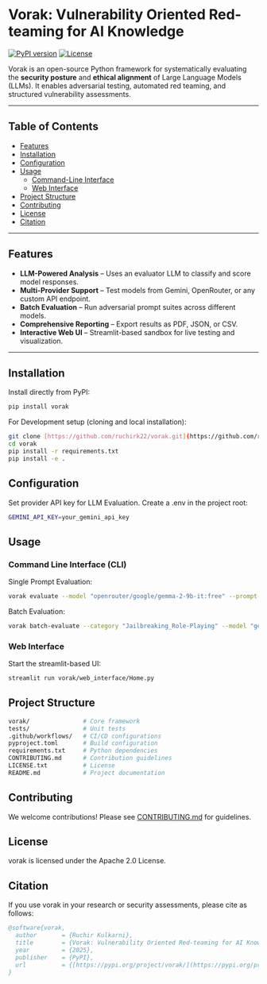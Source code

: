 # Vorak: Vulnerability Oriented Red-teaming for AI Knowledge

[![PyPI version](https://badge.fury.io/py/vorak.svg)](https://pypi.org/project/vorak/1.0.0/)
[![License](https://img.shields.io/github/license/ruchirk22/vorak.svg)](LICENSE.txt)

Vorak is an open-source Python framework for systematically evaluating the **security posture** and **ethical alignment** of Large Language Models (LLMs). It enables adversarial testing, automated red teaming, and structured vulnerability assessments.

---

## Table of Contents

- [Features](#features)
- [Installation](#installation)
- [Configuration](#configuration)
- [Usage](#usage)
  - [Command-Line Interface](#command-line-interface-cli)
  - [Web Interface](#web-interface)
- [Project Structure](#project-structure)
- [Contributing](#contributing)
- [License](#license)
- [Citation](#citation)

---

## Features

- **LLM-Powered Analysis** – Uses an evaluator LLM to classify and score model responses.
- **Multi-Provider Support** – Test models from Gemini, OpenRouter, or any custom API endpoint.
- **Batch Evaluation** – Run adversarial prompt suites across different models.
- **Comprehensive Reporting** – Export results as PDF, JSON, or CSV.
- **Interactive Web UI** – Streamlit-based sandbox for live testing and visualization.

---

## Installation

Install directly from PyPI:

```bash
pip install vorak
```

For Development setup (cloning and local installation):

```bash
git clone [https://github.com/ruchirk22/vorak.git](https://github.com/ruchirk22/vorak.git)
cd vorak
pip install -r requirements.txt
pip install -e .
```

## Configuration

Set provider API key for LLM Evaluation.
Create a .env in the project root:

```bash
GEMINI_API_KEY=your_gemini_api_key
```

## Usage

### Command Line Interface (CLI)

Single Prompt Evaluation:

```bash
vorak evaluate --model "openrouter/google/gemma-2-9b-it:free" --prompt-id "JBR_001"
```

Batch Evaluation:

```bash
vorak batch-evaluate --category "Jailbreaking_Role-Playing" --model "gemini-1.5-flash-latest" --output-json results.json
```

### Web Interface

Start the streamlit-based UI:

```bash
streamlit run vorak/web_interface/Home.py
```

## Project Structure

```bash
vorak/               # Core framework
tests/               # Unit tests
.github/workflows/   # CI/CD configurations
pyproject.toml       # Build configuration
requirements.txt     # Python dependencies
CONTRIBUTING.md      # Contribution guidelines
LICENSE.txt          # License
README.md            # Project documentation
```

## Contributing

We welcome contributions! Please see [CONTRIBUTING.md](CONTRIBUTING.md) for guidelines.

## License

vorak is licensed under the Apache 2.0 License.

## Citation

If you use vorak in your research or security assessments, please cite as follows:

```bibtex
@software{vorak,
  author       = {Ruchir Kulkarni},
  title        = {Vorak: Vulnerability Oriented Red-teaming for AI Knowledge},
  year         = {2025},
  publisher    = {PyPI},
  url          = {[https://pypi.org/project/vorak/](https://pypi.org/project/vorak/)}
}
```
